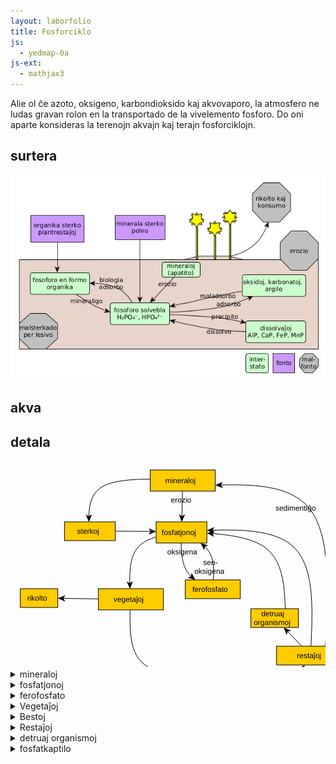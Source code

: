 ```yaml
---
layout: laborfolio
title: Fosforciklo
js:
  - yedmap-0a
js-ext:
  - mathjax3
---
```


<!-- 
https://en.wikipedia.org/wiki/Phosphorus_cycle

detala diagramo:
https://www.spektrum.de/lexikon/biologie-kompakt/phosphorkreislauf/8990
-->

Alie ol ĉe azoto, oksigeno, karbondioksido kaj akvovaporo, la atmosfero ne ludas gravan rolon en la transportado de la vivelemento fosforo. Do oni aparte konsideras la terenojn akvajn kaj terajn fosforciklojn.

## surtera
![forsforciklo surtera](../assets/bld/fosforciklo.png)

## akva

## detala

<script>

// ni ekstraktis el la origina fosforciklo-detala.graphml 
// per relo-biokemio/pro/trf/graphml2model.pl
const eĝoj = {
  "e0": ["n1", "n2" ],
  "e1": ["n2", "n3" ],
  "e10": ["n9", "n2" ],
  "e11": ["n6", "n1" ],
  "e12": ["n1", "n10" ],
  "e13": ["n10", "n2" ],
  "e2": ["n3", "n2" ],
  "e3": ["n2", "n4" ],
  "e4": ["n4", "n5" ],
  "e5": ["n5", "n6" ],
  "e6": ["n6", "n2" ],
  "e7": ["n4", "n7" ],
  "e8": ["n5", "n8" ],
  "e9": ["n6", "n9" ]
}

const rondvojo = [
  '#mineraloj',
  '#fosfato',
  '#plantoj',
  '#bestoj',
  '#restoj',
  '#fosfato'
]

function je_stacio(celo) {
  if (celo[0] == '#') {
    location.hash = celo;
    const details = document.getElementById(celo.substring(1));
    if (details && details.tagName.toLowerCase() === 'details') details.open = true;
  }
}

let yedmap;

window.onload = () => {
  const yedSvg = document.querySelector("#y\\.node\\.0").closest("svg");
  yedmap = new YedMap(yedSvg,eĝoj,je_stacio);
  yedmap.preparu("#mineraloj",rondvojo);
}
</script>

<svg xmlns="http://www.w3.org/2000/svg" xmlns:xlink="http://www.w3.org/1999/xlink" fill-opacity="1" color-rendering="auto" color-interpolation="auto" text-rendering="auto" stroke="black" stroke-linecap="square" width="689" stroke-miterlimit="10" shape-rendering="auto" stroke-opacity="1" fill="black" stroke-dasharray="none" font-weight="normal" stroke-width="1" height="451" font-family="'Dialog'" font-style="normal" stroke-linejoin="miter" font-size="12px" stroke-dashoffset="0" image-rendering="auto">
  <!--Generated by ySVG 2.5-->
  <defs id="genericDefs"/>
  <g>
    <defs id="defs1">
      <clipPath clipPathUnits="userSpaceOnUse" id="clipPath1">
        <path d="M0 0 L689 0 L689 451 L0 451 L0 0 Z"/>
      </clipPath>
    </defs>
    <g id="y.node.0">
      <g fill="rgb(153,51,0)" text-rendering="geometricPrecision" shape-rendering="geometricPrecision" transform="matrix(1,0,0,1,58,-32)" stroke="rgb(153,51,0)">
        <path d="M556 467.4203 L558.5 83.9199 L563.5 83.9199 L566 467.4203 Z" stroke="none" fill-rule="evenodd"/>
      </g>
      <g text-rendering="geometricPrecision" stroke-miterlimit="1.45" shape-rendering="geometricPrecision" transform="matrix(1,0,0,1,58,-32)" stroke-linecap="butt">
        <path fill="none" d="M556 467.4203 L558.5 83.9199 L563.5 83.9199 L566 467.4203 Z" fill-rule="evenodd"/>
      </g>
      <g/>
    </g>
    <g id="y.node.1">
      <a target="_blank" xlink:type="simple" xlink:href="#mineraloj" xlink:show="new">
        <g fill="rgb(255,204,0)" text-rendering="geometricPrecision" shape-rendering="geometricPrecision" transform="matrix(1,0,0,1,58,-32)" stroke="rgb(255,204,0)">
          <rect x="165.6" width="104" height="33.84" y="47" stroke="none"/>
        </g>
        <g text-rendering="geometricPrecision" stroke-miterlimit="1.45" shape-rendering="geometricPrecision" transform="matrix(1,0,0,1,58,-32)" stroke-linecap="butt">
          <rect fill="none" x="165.6" width="104" height="33.84" y="47"/>
        </g>
        <g>
          <g text-rendering="geometricPrecision" stroke-miterlimit="1.45" shape-rendering="geometricPrecision" font-family="sans-serif" transform="matrix(1,0,0,1,58,-32)" stroke-linecap="butt">
            <text x="189.4457" xml:space="preserve" y="68.0743" stroke="none">mineraloj</text>
          </g>
        </g>
      </a>
    </g>
    <g id="y.node.2">
      <a target="_blank" xlink:type="simple" xlink:href="#fosfato" xlink:show="new">
        <g fill="rgb(255,204,0)" text-rendering="geometricPrecision" shape-rendering="geometricPrecision" transform="matrix(1,0,0,1,58,-32)" stroke="rgb(255,204,0)">
          <rect x="175" width="81.2" height="33.84" y="130" stroke="none"/>
        </g>
        <g text-rendering="geometricPrecision" stroke-miterlimit="1.45" shape-rendering="geometricPrecision" transform="matrix(1,0,0,1,58,-32)" stroke-linecap="butt">
          <rect fill="none" x="175" width="81.2" height="33.84" y="130"/>
        </g>
        <g>
          <g text-rendering="geometricPrecision" stroke-miterlimit="1.45" shape-rendering="geometricPrecision" font-family="sans-serif" transform="matrix(1,0,0,1,58,-32)" stroke-linecap="butt">
            <text x="184.0707" xml:space="preserve" y="151.0743" stroke="none">fosfatjonoj</text>
          </g>
        </g>
      </a>
    </g>
    <g id="y.node.3">
      <a target="_blank" xlink:type="simple" xlink:href="#ferofosfato" xlink:show="new">
        <g fill="rgb(255,204,0)" text-rendering="geometricPrecision" shape-rendering="geometricPrecision" transform="matrix(1,0,0,1,58,-32)" stroke="rgb(255,204,0)">
          <rect x="221.64" width="88" height="30" y="222.84" stroke="none"/>
        </g>
        <g text-rendering="geometricPrecision" stroke-miterlimit="1.45" shape-rendering="geometricPrecision" transform="matrix(1,0,0,1,58,-32)" stroke-linecap="butt">
          <rect fill="none" x="221.64" width="88" height="30" y="222.84"/>
        </g>
        <g>
          <g text-rendering="geometricPrecision" stroke-miterlimit="1.45" shape-rendering="geometricPrecision" font-family="sans-serif" transform="matrix(1,0,0,1,58,-32)" stroke-linecap="butt">
            <text x="232.9769" xml:space="preserve" y="241.9943" stroke="none">ferofosfato</text>
          </g>
        </g>
      </a>
    </g>
    <g id="y.node.4">
      <a target="_blank" xlink:type="simple" xlink:href="#plantoj" xlink:show="new">
        <g fill="rgb(255,204,0)" text-rendering="geometricPrecision" shape-rendering="geometricPrecision" transform="matrix(1,0,0,1,58,-32)" stroke="rgb(255,204,0)">
          <rect x="82.64" width="104" height="33.84" y="236.96" stroke="none"/>
        </g>
        <g text-rendering="geometricPrecision" stroke-miterlimit="1.45" shape-rendering="geometricPrecision" transform="matrix(1,0,0,1,58,-32)" stroke-linecap="butt">
          <rect fill="none" x="82.64" width="104" height="33.84" y="236.96"/>
        </g>
        <g>
          <g text-rendering="geometricPrecision" stroke-miterlimit="1.45" shape-rendering="geometricPrecision" font-family="sans-serif" transform="matrix(1,0,0,1,58,-32)" stroke-linecap="butt">
            <text x="106.8636" xml:space="preserve" y="258.0343" stroke="none">vegetaĵoj</text>
          </g>
        </g>
      </a>
    </g>
    <g id="y.node.5">
      <a target="_blank" xlink:type="simple" xlink:href="#bestoj" xlink:show="new">
        <g fill="rgb(255,204,0)" text-rendering="geometricPrecision" shape-rendering="geometricPrecision" transform="matrix(1,0,0,1,58,-32)" stroke="rgb(255,204,0)">
          <rect x="182.64" width="94" height="30" y="365.96" stroke="none"/>
        </g>
        <g text-rendering="geometricPrecision" stroke-miterlimit="1.45" shape-rendering="geometricPrecision" transform="matrix(1,0,0,1,58,-32)" stroke-linecap="butt">
          <rect fill="none" x="182.64" width="94" height="30" y="365.96"/>
        </g>
        <g>
          <g text-rendering="geometricPrecision" stroke-miterlimit="1.45" shape-rendering="geometricPrecision" font-family="sans-serif" transform="matrix(1,0,0,1,58,-32)" stroke-linecap="butt">
            <text x="211.3236" xml:space="preserve" y="385.1143" stroke="none">bestoj</text>
          </g>
        </g>
      </a>
    </g>
    <g id="y.node.6">
      <a target="_blank" xlink:type="simple" xlink:href="#restoj" xlink:show="new">
        <g fill="rgb(255,204,0)" text-rendering="geometricPrecision" shape-rendering="geometricPrecision" transform="matrix(1,0,0,1,58,-32)" stroke="rgb(255,204,0)">
          <rect x="367.64" width="110" height="30" y="328.96" stroke="none"/>
        </g>
        <g text-rendering="geometricPrecision" stroke-miterlimit="1.45" shape-rendering="geometricPrecision" transform="matrix(1,0,0,1,58,-32)" stroke-linecap="butt">
          <rect fill="none" x="367.64" width="110" height="30" y="328.96"/>
        </g>
        <g>
          <g text-rendering="geometricPrecision" stroke-miterlimit="1.45" shape-rendering="geometricPrecision" font-family="sans-serif" transform="matrix(1,0,0,1,58,-32)" stroke-linecap="butt">
            <text x="400.3217" xml:space="preserve" y="348.1143" stroke="none">restaĵoj</text>
          </g>
        </g>
      </a>
    </g>
    <g id="y.node.7">
      <a target="_blank" xlink:type="simple" xlink:href="#rikolto" xlink:show="new">
        <g fill="rgb(255,204,0)" text-rendering="geometricPrecision" shape-rendering="geometricPrecision" transform="matrix(1,0,0,1,58,-32)" stroke="rgb(255,204,0)">
          <rect x="-42.36" width="60" height="30" y="236.96" stroke="none"/>
        </g>
        <g text-rendering="geometricPrecision" stroke-miterlimit="1.45" shape-rendering="geometricPrecision" transform="matrix(1,0,0,1,58,-32)" stroke-linecap="butt">
          <rect fill="none" x="-42.36" width="60" height="30" y="236.96"/>
        </g>
        <g>
          <g text-rendering="geometricPrecision" stroke-miterlimit="1.45" shape-rendering="geometricPrecision" font-family="sans-serif" transform="matrix(1,0,0,1,58,-32)" stroke-linecap="butt">
            <text x="-31.3297" xml:space="preserve" y="256.1143" stroke="none">rikolto</text>
          </g>
        </g>
      </a>
    </g>
    <g id="y.node.8">
      <a target="_blank" xlink:type="simple" xlink:href="#konsumado" xlink:show="new">
        <g fill="rgb(255,204,0)" text-rendering="geometricPrecision" shape-rendering="geometricPrecision" transform="matrix(1,0,0,1,58,-32)" stroke="rgb(255,204,0)">
          <rect x="182.64" width="94" height="30" y="437.42" stroke="none"/>
        </g>
        <g text-rendering="geometricPrecision" stroke-miterlimit="1.45" shape-rendering="geometricPrecision" transform="matrix(1,0,0,1,58,-32)" stroke-linecap="butt">
          <rect fill="none" x="182.64" width="94" height="30" y="437.42"/>
        </g>
        <g>
          <g text-rendering="geometricPrecision" stroke-miterlimit="1.45" shape-rendering="geometricPrecision" font-family="sans-serif" transform="matrix(1,0,0,1,58,-32)" stroke-linecap="butt">
            <text x="194.7621" xml:space="preserve" y="456.5743" stroke="none">konsumado</text>
          </g>
        </g>
      </a>
    </g>
    <g id="y.node.9">
      <a target="_blank" xlink:type="simple" xlink:href="#detruantoj" xlink:show="new">
        <g fill="rgb(255,204,0)" text-rendering="geometricPrecision" shape-rendering="geometricPrecision" transform="matrix(1,0,0,1,58,-32)" stroke="rgb(255,204,0)">
          <rect x="326.6" width="76" height="30" y="268.96" stroke="none"/>
        </g>
        <g text-rendering="geometricPrecision" stroke-miterlimit="1.45" shape-rendering="geometricPrecision" transform="matrix(1,0,0,1,58,-32)" stroke-linecap="butt">
          <rect fill="none" x="326.6" width="76" height="30" y="268.96"/>
        </g>
        <g>
          <g text-rendering="geometricPrecision" stroke-miterlimit="1.45" shape-rendering="geometricPrecision" font-family="sans-serif" transform="matrix(1,0,0,1,58,-32)" stroke-linecap="butt">
            <text x="343.1342" xml:space="preserve" y="281.1299" stroke="none">detruaj</text>
            <text x="331.1986" xml:space="preserve" y="295.0987" stroke="none">organismoj</text>
          </g>
        </g>
      </a>
    </g>
    <g id="y.node.10">
      <a target="_blank" xlink:type="simple" xlink:href="#sterko" xlink:show="new">
        <g fill="rgb(255,204,0)" text-rendering="geometricPrecision" shape-rendering="geometricPrecision" transform="matrix(1,0,0,1,58,-32)" stroke="rgb(255,204,0)">
          <rect x="28.4" width="81.2" height="30" y="130" stroke="none"/>
        </g>
        <g text-rendering="geometricPrecision" stroke-miterlimit="1.45" shape-rendering="geometricPrecision" transform="matrix(1,0,0,1,58,-32)" stroke-linecap="butt">
          <rect fill="none" x="28.4" width="81.2" height="30" y="130"/>
        </g>
        <g>
          <g text-rendering="geometricPrecision" stroke-miterlimit="1.45" shape-rendering="geometricPrecision" font-family="sans-serif" transform="matrix(1,0,0,1,58,-32)" stroke-linecap="butt">
            <text x="48.5508" xml:space="preserve" y="149.1543" stroke="none">sterkoj</text>
          </g>
        </g>
      </a>
    </g>
    <g id="y.node.11">
      <a target="_blank" xlink:type="simple" xlink:href="#nun" xlink:show="new">
        <g fill="rgb(153,255,153)" text-rendering="geometricPrecision" shape-rendering="geometricPrecision" transform="matrix(1,0,0,1,58,-32)" stroke="rgb(153,255,153)">
          <rect x="512" y="83.92" width="104" rx="4" ry="4" height="50" stroke="none"/>
        </g>
        <g text-rendering="geometricPrecision" stroke-miterlimit="1.45" shape-rendering="geometricPrecision" transform="matrix(1,0,0,1,58,-32)" stroke-linecap="butt">
          <rect x="512" y="83.92" fill="none" width="104" rx="4" ry="4" height="50"/>
        </g>
        <g>
          <g text-rendering="geometricPrecision" stroke-miterlimit="1.45" shape-rendering="geometricPrecision" font-family="sans-serif" transform="matrix(1,0,0,1,58,-32)" stroke-linecap="butt">
            <text x="535.8457" xml:space="preserve" y="113.0743" stroke="none">mineraloj</text>
          </g>
        </g>
      </a>
    </g>
    <g id="y.node.12">
      <a target="_blank" xlink:type="simple" xlink:href="#dekstren" xlink:show="new">
        <g fill="rgb(204,255,153)" text-rendering="geometricPrecision" shape-rendering="geometricPrecision" transform="matrix(1,0,0,1,58,-32)" stroke="rgb(204,255,153)">
          <path d="M522 139.55 L606.6001 139.55 L616 164.55 L606.6001 189.55 L522 189.55 L531.3999 164.55 Z" stroke="none" fill-rule="evenodd"/>
        </g>
        <g text-rendering="geometricPrecision" stroke-miterlimit="1.45" shape-rendering="geometricPrecision" transform="matrix(1,0,0,1,58,-32)" stroke-linecap="butt">
          <path fill="none" d="M522 139.55 L606.6001 139.55 L616 164.55 L606.6001 189.55 L522 189.55 L531.3999 164.55 Z" fill-rule="evenodd"/>
        </g>
        <g>
          <g text-rendering="geometricPrecision" stroke-miterlimit="1.45" shape-rendering="geometricPrecision" font-family="sans-serif" transform="matrix(1,0,0,1,58,-32)" stroke-linecap="butt">
            <text x="537.4707" xml:space="preserve" y="161.7199" stroke="none">fosfatjonoj</text>
            <text x="542.7646" xml:space="preserve" y="175.6887" stroke="none">(rondiro)</text>
          </g>
        </g>
      </a>
    </g>
    <g id="y.node.13">
      <a target="_blank" xlink:type="simple" xlink:href="#maldekstren" xlink:show="new">
        <g fill="rgb(204,255,153)" text-rendering="geometricPrecision" shape-rendering="geometricPrecision" transform="matrix(1,0,0,1,58,-32)" stroke="rgb(204,255,153)">
          <path d="M521.4001 194.4633 L606 194.4633 L596.5999 219.4633 L606 244.4633 L521.4001 244.4633 L512 219.4633 Z" stroke="none" fill-rule="evenodd"/>
        </g>
        <g text-rendering="geometricPrecision" stroke-miterlimit="1.45" shape-rendering="geometricPrecision" transform="matrix(1,0,0,1,58,-32)" stroke-linecap="butt">
          <path fill="none" d="M521.4001 194.4633 L606 194.4633 L596.5999 219.4633 L606 244.4633 L521.4001 244.4633 L512 219.4633 Z" fill-rule="evenodd"/>
        </g>
        <g>
          <g text-rendering="geometricPrecision" stroke-miterlimit="1.45" shape-rendering="geometricPrecision" font-family="sans-serif" transform="matrix(1,0,0,1,58,-32)" stroke-linecap="butt">
            <text x="538.5508" xml:space="preserve" y="223.6176" stroke="none">sterkoj</text>
          </g>
        </g>
      </a>
    </g>
    <g id="y.edge.0">
      <g text-rendering="geometricPrecision" stroke-miterlimit="1.45" shape-rendering="geometricPrecision" transform="matrix(1,0,0,1,58,-32)" stroke-linecap="butt">
        <path fill="none" d="M217.1923 80.84 L216.2004 122.0023"/>
        <path d="M216.0077 130 L221.2953 118.1239 L216.2245 121.0026 L211.2982 117.883 Z" stroke="none"/>
      </g>
      <g>
        <g text-rendering="geometricPrecision" stroke-miterlimit="1.45" shape-rendering="geometricPrecision" font-family="sans-serif" transform="matrix(1,0,0,1,58,-32)" stroke-linecap="butt">
          <text x="198.5389" xml:space="preserve" y="98.9787" stroke="none">erozio</text>
        </g>
      </g>
    </g>
    <g id="y.edge.1">
      <g text-rendering="geometricPrecision" stroke-miterlimit="1.45" shape-rendering="geometricPrecision" transform="matrix(1,0,0,1,58,-32)" stroke-linecap="butt">
        <path fill="none" d="M215.0264 163.8053 L215.1481 168.6296 L215.4065 174.0852 L215.8125 179.4062 L216.3955 184.5658 L217.1852 189.537 L218.2109 194.293 L219.5023 198.8067 L221.0888 203.0514 L223 207 L225.2555 210.6347 L227.8356 213.9734 L230.7109 217.043 L231.5508 217.799 L231.6304 217.8595"/>
        <path d="M237.8384 222.9053 L231.68 211.4565 L230.8544 217.2287 L225.3727 219.2166 Z" stroke="none"/>
      </g>
      <g>
        <g text-rendering="geometricPrecision" stroke-miterlimit="1.45" shape-rendering="geometricPrecision" font-family="sans-serif" transform="matrix(1,0,0,1,58,-32)" stroke-linecap="butt">
          <text x="192.7527" xml:space="preserve" y="181.9787" stroke="none">oksigena</text>
        </g>
      </g>
    </g>
    <g id="y.edge.2">
      <g text-rendering="geometricPrecision" stroke-miterlimit="1.45" shape-rendering="geometricPrecision" transform="matrix(1,0,0,1,58,-32)" stroke-linecap="butt">
        <path fill="none" d="M266.3444 222.8149 L266.4609 221.4023 L266.7778 216.2963 L266.9488 211.2701 L266.9375 206.3438 L266.7075 201.5372 L266.2222 196.8704 L265.4453 192.3633 L264.3403 188.0359 L262.8707 183.9081 L261 180 L258.704 176.3248 L256.007 172.8692 L252.9453 169.6133 L252.2496 168.9819 L252.1712 168.9198"/>
        <path d="M246.0566 163.7611 L252.0043 175.3207 L252.9355 169.5646 L258.4526 167.6775 Z" stroke="none"/>
      </g>
      <g>
        <g text-rendering="geometricPrecision" stroke-miterlimit="1.45" shape-rendering="geometricPrecision" font-family="sans-serif" transform="matrix(1,0,0,1,58,-32)" stroke-linecap="butt">
          <text x="250.3274" xml:space="preserve" y="199.0699" stroke="none">sen-</text>
          <text x="236.1946" xml:space="preserve" y="213.0387" stroke="none">oksigena</text>
        </g>
      </g>
    </g>
    <g id="y.edge.3">
      <g text-rendering="geometricPrecision" stroke-miterlimit="1.45" shape-rendering="geometricPrecision" transform="matrix(1,0,0,1,58,-32)" stroke-linecap="butt">
        <path fill="none" d="M175.0033 154.1784 L173.7812 154.5312 L167.7146 156.6509 L162.0185 159.0926 L156.7461 161.9023 L151.9502 165.1262 L147.6839 168.81 L144 173 L140.9339 177.7267 L138.4502 182.9595 L136.4961 188.6523 L135.0185 194.7593 L133.9646 201.2342 L133.2812 208.0312 L132.9156 215.1043 L132.8148 222.4074 L132.9119 228.9581 L132.9154 229.058"/>
        <path d="M133.1789 237.0537 L137.781 224.8956 L132.8825 228.0586 L127.7864 225.2249 Z" stroke="none"/>
      </g>
    </g>
    <g id="y.edge.4">
      <g text-rendering="geometricPrecision" stroke-miterlimit="1.45" shape-rendering="geometricPrecision" transform="matrix(1,0,0,1,58,-32)" stroke-linecap="butt">
        <path fill="none" d="M133.3971 270.7986 L133.3715 271.6331 L133.207 280.8086 L133.2222 289.8148 L133.477 298.5953 L134.0312 307.0938 L134.9449 315.2536 L136.2778 323.0185 L138.0898 330.332 L140.441 337.1377 L143.3911 343.3792 L147 349 L151.3077 353.9625 L156.2743 358.3044 L161.8398 362.082 L167.9444 365.3519 L174.5282 368.1703 L175.0712 368.3582 L175.1674 368.3855"/>
        <path d="M182.7475 370.9433 L172.9761 362.369 L174.2199 368.0657 L169.7788 371.8441 Z" stroke="none"/>
      </g>
    </g>
    <g id="y.edge.5">
      <g text-rendering="geometricPrecision" stroke-miterlimit="1.45" shape-rendering="geometricPrecision" transform="matrix(1,0,0,1,58,-32)" stroke-linecap="butt">
        <path fill="none" d="M276.6253 382.3906 L285 382.7408 L298.3555 383.185 L311.2812 383.4688 L323.6914 383.5598 L335.5 383.4259 L346.6211 383.0352 L356.9688 382.3553 L366.457 381.3543 L375 380 L382.5404 378.271 L389.1354 376.1887 L394.8711 373.7852 L399.8333 371.0926 L404.1081 368.1431 L407.7177 365.0237 L407.7832 364.9481"/>
        <path d="M413.029 358.9081 L401.3853 364.6895 L407.1274 365.7031 L408.9353 371.2467 Z" stroke="none"/>
      </g>
    </g>
    <g id="y.edge.6">
      <g text-rendering="geometricPrecision" stroke-miterlimit="1.45" shape-rendering="geometricPrecision" transform="matrix(1,0,0,1,58,-32)" stroke-linecap="butt">
        <path fill="none" d="M422.7348 328.9527 L422.9154 325.5007 L423.6979 308.1308 L424.2148 291.0195 L424.3333 274.2963 L423.9206 258.0904 L422.8438 242.5312 L420.9701 227.7481 L418.1667 213.8704 L414.3008 201.0273 L409.2396 189.3484 L402.8503 178.9628 L395 170 L385.6003 162.5462 L374.7396 156.515 L362.5508 151.7773 L349.1667 148.2037 L334.72 145.6648 L319.3438 144.0312 L303.1706 143.1738 L286.3333 142.963 L268.9648 143.2695 L264.2235 143.4549"/>
        <path d="M256.2296 143.7674 L268.4157 148.2948 L265.2227 143.4158 L268.0251 138.3025 Z" stroke="none"/>
      </g>
    </g>
    <g id="y.edge.11">
      <g text-rendering="geometricPrecision" stroke-miterlimit="1.45" shape-rendering="geometricPrecision" transform="matrix(1,0,0,1,58,-32)" stroke-linecap="butt">
        <path fill="none" d="M445.8477 328.9333 L446.3113 320.6945 L447.4908 297.5555 L448.4062 274.75 L448.9259 252.4444 L448.9178 230.8056 L448.25 210 L446.7905 190.1945 L444.4074 171.5556 L440.9688 154.25 L436.3426 138.4444 L430.397 124.3056 L423 112 L414.0637 101.6389 L403.6759 93.1111 L391.9688 86.25 L379.0741 80.8889 L365.1238 76.8611 L350.25 74 L334.5845 72.1389 L318.2592 71.1111 L301.4062 70.75 L284.1574 70.8889 L277.6176 71.0652"/>
        <path d="M269.6205 71.2809 L281.7509 75.9556 L278.6172 71.0383 L281.4813 65.9592 Z" stroke="none"/>
      </g>
      <g>
        <g text-rendering="geometricPrecision" stroke-miterlimit="1.45" shape-rendering="geometricPrecision" font-family="sans-serif" transform="matrix(1,0,0,1,58,-32)" stroke-linecap="butt">
          <text x="365.9196" xml:space="preserve" y="112.1829" stroke="none">sedimentiĝo</text>
        </g>
      </g>
    </g>
    <g id="y.edge.7">
      <g text-rendering="geometricPrecision" stroke-miterlimit="1.45" shape-rendering="geometricPrecision" transform="matrix(1,0,0,1,58,-32)" stroke-linecap="butt">
        <path fill="none" d="M82.64 253.2008 L25.6393 252.4563"/>
        <path d="M17.64 252.3518 L29.5737 257.5081 L26.6392 252.4694 L29.7043 247.509 Z" stroke="none"/>
      </g>
    </g>
    <g id="y.edge.8">
      <g text-rendering="geometricPrecision" stroke-miterlimit="1.45" shape-rendering="geometricPrecision" transform="matrix(1,0,0,1,58,-32)" stroke-linecap="butt">
        <path fill="none" d="M229.64 395.96 L229.64 429.42"/>
        <path d="M229.64 437.42 L234.64 425.42 L229.64 428.42 L224.64 425.42 Z" stroke="none"/>
      </g>
    </g>
    <g id="y.edge.9">
      <g text-rendering="geometricPrecision" stroke-miterlimit="1.45" shape-rendering="geometricPrecision" transform="matrix(1,0,0,1,58,-32)" stroke-linecap="butt">
        <path fill="none" d="M408.13 328.96 L384.6721 304.71"/>
        <path d="M379.11 298.96 L383.8595 311.0613 L385.3674 305.4287 L391.047 304.1086 Z" stroke="none"/>
      </g>
    </g>
    <g id="y.edge.10">
      <g text-rendering="geometricPrecision" stroke-miterlimit="1.45" shape-rendering="geometricPrecision" transform="matrix(1,0,0,1,58,-32)" stroke-linecap="butt">
        <path fill="none" d="M381.6322 268.9195 L381.3345 260.5116 L380.7695 249.9453 L379.9259 239.5926 L378.7108 229.5246 L377.0312 219.8125 L374.7944 210.5275 L371.9074 201.7407 L368.2773 193.5234 L363.8113 185.9468 L358.4165 179.0819 L352 173 L344.4998 167.7486 L335.978 163.2801 L326.5273 159.5234 L316.2407 156.4074 L305.2111 153.8608 L293.5312 151.8125 L281.2941 150.1913 L268.5926 148.9259 L264.1865 148.5954"/>
        <path d="M256.2089 147.997 L267.8013 153.8806 L265.1837 148.6702 L268.5493 143.9086 Z" stroke="none"/>
      </g>
    </g>
    <g id="y.edge.12">
      <g text-rendering="geometricPrecision" stroke-miterlimit="1.45" shape-rendering="geometricPrecision" transform="matrix(1,0,0,1,58,-32)" stroke-linecap="butt">
        <path fill="none" d="M165.6397 61.7501 L155.0447 61.8296 L143.6562 62.1875 L132.8147 62.8683 L122.6111 63.9259 L113.1367 65.4141 L104.4826 67.3866 L96.74 69.8973 L90 73 L84.3233 76.7306 L79.6493 81.0532 L75.8867 85.9141 L72.9444 91.2593 L70.7313 97.035 L69.1562 103.1875 L68.128 109.6629 L67.5556 116.4074 L67.388 122.0156 L67.389 122.1156"/>
        <path d="M67.4091 130.1155 L72.3789 118.103 L67.3864 121.1156 L62.3789 118.1282 Z" stroke="none"/>
      </g>
    </g>
    <g id="y.edge.13">
      <g text-rendering="geometricPrecision" stroke-miterlimit="1.45" shape-rendering="geometricPrecision" transform="matrix(1,0,0,1,58,-32)" stroke-linecap="butt">
        <path fill="none" d="M109.5686 144.9138 L111.6992 144.918 L117.2419 144.9363 L123.0016 144.9634 L129 145 L135.2516 145.0467 L141.7419 145.103 L148.4492 145.168 L155.3519 145.2407 L162.4281 145.3204 L166.9744 145.3744 L167.0744 145.3757"/>
        <path d="M175.0738 145.4732 L163.1357 140.3272 L166.0745 145.3635 L163.0137 150.3265 Z" stroke="none"/>
      </g>
    </g>
  </g>
</svg>



<details class="sekcio" id="mineraloj">
  <summary markdown="span">
  mineraloj
</summary>

Mineraloj, unuavice apatito...

</details>

<details class="sekcio" id="fosfato">
  <summary markdown="span">
  fosfatjonoj
</summary>

</details>

<details class="sekcio" id="ferofosfato">
  <summary markdown="span">
  ferofosfato
</summary>

</details>

<details class="sekcio" id="plantoj">
  <summary markdown="span">
  Vegetaĵoj
</summary>

</details>

<details class="sekcio" id="bestoj">
  <summary markdown="span">
  Bestoj
</summary>

</details>

<details class="sekcio" id="restoj">
  <summary markdown="span">
  Restaĵoj
</summary>

</details>



<details class="sekcio" id="detruantoj">
  <summary markdown="span">
  detruaj organismoj
</summary>

Detruaj organismoj nutras sin de la restaĵoj, kiujn lasas aliaj: kadavroj, ekrementoj ktp.
<!-- https://de.wikipedia.org/wiki/Saprobiont#/media/Datei:Destruenten_im_Stoffkreislauf.svg -->

</details>

<details class="sekcio" id="fosfatkaptilo">
  <summary markdown="span">
  fosfatkaptilo
</summary>

Se la akvo de lago havas sufiĉe da oksigeno, fosfato sedimentiĝas en formo de $$\ce{Fe(III)PO4}$$. Fosfato en la supro de la lago estas enprenata de algoj. Post ties morto kaj sinkado, la fosfato en la profundo liberiĝas el la organika maso. Se tie troviĝas sufiĉa oksigeno, Fe(II)-jonoj povas oksidiĝi al Fe(III)-jonoj kaj precipiti kun la fosfato kiel $$\ce{Fe(III)PO4}$$ (ferofosfato).

$$\ce{Fe^3+ + PO4^3− → FePO4}$$

Ĉe manko de grunda oksigeno la fero reduktiĝas kaj liberigas la fosfaton el la kaptilo. Kiam pro cirkulado de la akvo ĝi supriĝas, tio povas kaŭzi amasan kreskadon de algoj. La profundiĝanta biomaso siavice povas foruzi tiom da grunda oksigeno, ke la fosfatkaptilo daŭre ne plu funkcias. La ekvilibro de la lago "renversiĝas".

Tiu renversiĝo estas favorata, se lago "sterkiĝas" per fosfato, kio per naturaj procezoj okazas tre malrapide, sed pro influo de la homo, kiam fosfatriĉa akvo el industrio kaj agrikulturo enfluas la lagon, povas okazi tre akcelate.

</details>

<!-- malseka grundo... 
https://en.wikipedia.org/wiki/Eutrophication
https://de.wikipedia.org/wiki/Phosphatfalle
https://de.wikipedia.org/wiki/Umkippen

-->
